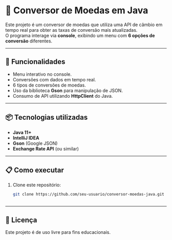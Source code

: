 # 💱 Conversor de Moedas em Java

Este projeto é um conversor de moedas que utiliza uma API de câmbio em tempo real para obter as taxas de conversão mais atualizadas.  
O programa interage via **console**, exibindo um menu com **6 opções de conversão** diferentes.

---

## 🚀 Funcionalidades
- Menu interativo no console.
- Conversões com dados em tempo real.
- 6 tipos de conversões de moedas.
- Uso da biblioteca **Gson** para manipulação de JSON.
- Consumo de API utilizando **HttpClient** do Java.

---

## 📦 Tecnologias utilizadas
- **Java 11+**
- **IntelliJ IDEA**
- **Gson** (Google JSON)
- **Exchange Rate API** (ou similar)

---

## 📋 Como executar
1. Clone este repositório:
   ```bash
   git clone https://github.com/seu-usuario/conversor-moedas-java.git
  
---

## 📄 Licença
Este projeto é de uso livre para fins educacionais.
